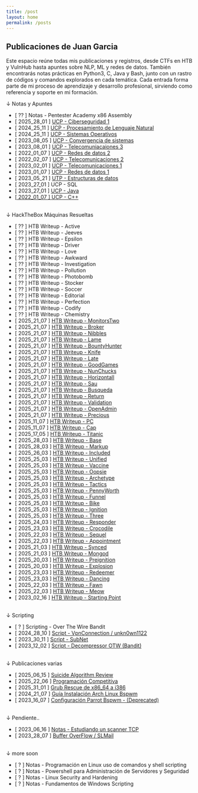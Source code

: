 ```yaml
---
title: /post
layout: home
permalink: /posts
---
```


<h2 class="verde">Publicaciones de Juan Garcia</h2>

Este espacio reúne todas mis publicaciones y registros, desde CTFs en HTB y VulnHub hasta apuntes sobre NLP, ML y redes de datos. También encontrarás notas prácticas en Python3, C, Java y Bash, junto con un rastro de códigos y comandos explorados en cada temática.
Cada entrada forma parte de mi proceso de aprendizaje y desarrollo profesional, sirviendo como referencia y soporte en mi formación.

<p class="beb">↓ Notas y Apuntes</p>

- [ ?? ] Notas - Pentester Academy x86 Assembly
- [ 2025_28_01 ] <a  href="\Notas_UCP_Ciberseguridad_1">UCP - Ciberseguridad 1</a>
- [ 2024_25_11 ] <a  href="\Notas_UCP_Procesamiento_de_Lenguaje_Natural">UCP - Procesamiento de Lenguaje Natural</a>
- [ 2024_25_11 ] <a  href="\Notas_UCP_Sistemas_Operativos">UCP - Sistemas Operativos</a>
- [ 2023_08_05 ] <a  href="\Notas_UCP_Convergencia_de_sistemas">UCP - Convergencia de sistemas</a>
- [ 2023_08_01 ] <a  href="\Notas_UCP_Telecomunicaciones_3">UCP - Telecomuniacaiones 3</a>
- [ 2022_01_07 ] <a  href="\Notas_UCP_Redes_de_datos_2">UCP - Redes de datos 2</a>
- [ 2022_02_07 ] <a  href="\Notas_UCP_Telecomunicaciones_2">UCP - Telecomunicaciones 2</a> 
- [ 2023_02_01 ] <a  href="\Notas_UCP_Telecomunicaciones_1">UCP - Telecomunicaciones 1</a>
- [ 2023_01_07 ] <a  href="\Notas_UCP_Redes_de_datos_1">UCP - Redes de datos 1</a> 
- [ 2023_05_21 ] <a  href="\Notas_UTP_Estructuras_de_datos">UTP - Estructuras de datos</a>
- [ 2023_27_01 ] UCP - SQL
- [ 2023_27_01 ] <a  href="\Notas_UCP_Programacion_Orientada_a_Objetos">UCP - Java
- [ 2022_01_07 ] <a  href="\Notas_UCP_Programación_Estructurada">UCP - C++</a> 
<br><br>

<p class="beb">↓ HackTheBox Máquinas Resueltas</p>

- [ ?? ] HTB Writeup - Active
- [ ?? ] HTB Writeup - Jeeves
- [ ?? ] HTB Writeup - Epsilon
- [ ?? ] HTB Writeup - Driver
- [ ?? ] HTB Writeup - Love
- [ ?? ] HTB Writeup - Awkward
- [ ?? ] HTB Writeup - Investigation
- [ ?? ] HTB Writeup - Pollution
- [ ?? ] HTB Writeup - Photobomb
- [ ?? ] HTB Writeup - Stocker
- [ ?? ] HTB Writeup - Soccer
- [ ?? ] HTB Writeup - Editorial
- [ ?? ] HTB Writeup - Perfection
- [ ?? ] HTB Writeup - Codify
- [ ?? ] HTB Writeup - Chemistry
- [ 2025_21_07 ] <a  href="\HTB_MonitorsTwo.html">HTB Writeup - MonitorsTwo</a>
- [ 2025_21_07 ] <a  href="\HTB_Broker.html">HTB Writeup - Broker</a>
- [ 2025_21_07 ] <a  href="\HTB_Nibbles.html">HTB Writeup - Nibbles</a>
- [ 2025_21_07 ] <a  href="\HTB_Lame.html">HTB Writeup - Lame</a>
- [ 2025_21_07 ] <a  href="\HTB_BountyHunter.html">HTB Writeup - BountyHunter</a>
- [ 2025_21_07 ] <a  href="\HTB_Knife.html">HTB Writeup - Knife</a>
- [ 2025_21_07 ] <a  href="\HTB_Late.html">HTB Writeup - Late</a>
- [ 2025_21_07 ] <a  href="\HTB_GoodGames.html">HTB Writeup - GoodGames</a>
- [ 2025_21_07 ] <a  href="\HTB_Nunchucks.html">HTB Writeup - NunChucks</a>
- [ 2025_21_07 ] <a  href="\HTB_Horizontall.html">HTB Writeup - Horizontall</a>
- [ 2025_21_07 ] <a  href="\HTB_Sau.html">HTB Writeup - Sau</a>
- [ 2025_21_07 ] <a  href="\HTB_Busqueda.html">HTB Writeup - Busqueda</a>
- [ 2025_21_07 ] <a  href="\HTB_Return.html">HTB Writeup - Return</a>
- [ 2025_21_07 ] <a  href="\HTB_Validation.html">HTB Writeup - Validation</a>
- [ 2025_21_07 ] <a  href="\HTB_OpenAdmin.html">HTB Writeup - OpenAdmin</a>
- [ 2025_21_07 ] <a  href="\HTB_Precious.html">HTB Writeup - Precious</a>
- [ 2025_11_07 ] <a  href="\HTB_PC.html">HTB Writeup - PC</a>
- [ 2025_11_07 ] <a  href="\HTB_Cap.html">HTB Writeup - Cap</a>
- [ 2025_17_05 ] <a  href="\HTB_Titanic.html">HTB Writeup - Titanic</a>
- [ 2025_28_03 ] <a  href="\HTB_Base.html">HTB Writeup - Base</a>
- [ 2025_28_03 ] <a  href="\HTB_Markup.html">HTB Writeup - Markup</a>
- [ 2025_26_03 ] <a  href="\HTB_Included.html">HTB Writeup - Included</a>
- [ 2025_25_03 ] <a  href="\HTB_Starting_Point#unified">HTB Writeup - Unified</a>
- [ 2025_25_03 ] <a  href="\HTB_Starting_Point#vaccine">HTB Writeup - Vaccine</a>
- [ 2025_25_03 ] <a  href="\HTB_Starting_Point#oopsie">HTB Writeup - Oopsie</a>
- [ 2025_25_03 ] <a  href="\HTB_Starting_Point#archetype">HTB Writeup - Archetype</a>
- [ 2025_25_03 ] <a  href="\HTB_Tactics.html">HTB Writeup - Tactics</a>
- [ 2025_25_03 ] <a  href="\HTB_PennyWorth">HTB Writeup - PennyWorth</a>
- [ 2025_25_03 ] <a  href="\HTB_Funnel.html">HTB Writeup - Funnel</a>
- [ 2025_25_03 ] <a  href="\HTB_Bike.html">HTB Writeup - Bike</a>
- [ 2025_25_03 ] <a  href="\HTB_Ignition.html">HTB Writeup - Ignition</a>
- [ 2025_25_03 ] <a  href="\HTB_Starting_Point#three">HTB Writeup - Three</a>
- [ 2025_24_03 ] <a  href="\HTB_Starting_Point#responder">HTB Writeup - Responder</a>
- [ 2025_23_03 ] <a  href="\HTB_Starting_Point#crocodile">HTB Writeup - Crocodile</a>
- [ 2025_22_03 ] <a  href="\HTB_Starting_Point#sequel">HTB Writeup - Sequel</a>
- [ 2025_22_03 ] <a  href="\HTB_Starting_Point#appointment">HTB Writeup - Appointment</a>
- [ 2025_21_03 ] <a  href="\HTB_Synced.html">HTB Writeup - Synced</a>
- [ 2025_21_03 ] <a  href="\HTB_Mongod.html">HTB Writeup - Mongod</a>
- [ 2025_20_03 ] <a  href="\HTB_Preignition.html">HTB Writeup - Preignition</a>
- [ 2025_20_03 ] <a  href="\HTB_Explosion.html">HTB Writeup - Explosion</a>
- [ 2025_23_03 ] <a  href="\HTB_Starting_Point#redeemer">HTB Writeup - Redeemer</a>
- [ 2025_23_03 ] <a  href="\HTB_Starting_Point#dancing">HTB Writeup - Dancing</a>
- [ 2025_22_03 ] <a  href="\HTB_Starting_Point#fawn">HTB Writeup - Fawn</a>
- [ 2025_22_03 ] <a  href="\HTB_Starting_Point#meow">HTB Writeup - Meow</a>
- [ 2023_02_16 ] <a  href="\HTB_Starting_Point">HTB Writeup - Starting Point</a>
<br><br>

<p class="beb">↓ Scripting</p>

- [ ? ] Scripting - Over The Wire Bandit
- [ 2024_28_10 ] <a  href="\Script_VpnConnection">Script - VpnConnection / unkn0wn1122</a>
- [ 2023_30_11 ] <a  href="\Script_SubNet">Script - SubNet</a>
- [ 2023_12_02 ] <a  href="\Script_Decompressor">Script - Decompressor OTW (Bandit)</a>
<br><br>
<p class="beb">↓ Publicaciones varias</p>

- [ 2025_06_15 ] <a  href="\Misc_Suicide_algorithm_review">Suicide Algorithm Review</a>
- [ 2025_22_06 ] <a  href="\Misc_Programación_Competitiva">Programación Competitiva</a>
- [ 2025_31_01 ] <a  href="\Misc_Grub_Rescue_x86">Grub Rescue de x86_64 a i386</a>
- [ 2024_21_07 ] <a  href="\Misc_Guía_Instalación_Arch_Linux">Guía Instalación Arch Linux Bspwm</a>
- [ 2023_16_07 ] <a  href="\Misc_Dotfiles_Parrot">Configuración Parrot Bspwm - (Deprecated)</a>
<br><br>
<p class="beb">↓ Pendiente..</p>

- [ 2023_06_16 ] <a  href="\Notas_CTF_Escaner_TCP">Notas - Estudiando un scanner TCP</a>
- [ 2023_28_07 ] <a  href="\Misc_Buffer_Overflow_SlMail">Buffer OverFlow / SLMail</a>
<br><br>
<p class="beb">↓ more soon</p>

- [ ? ] Notas - Programación en Linux uso de comandos y shell scripting
- [ ? ] Notas - Powershell para Administración de Servidores y Seguridad
- [ ? ] Notas - Linux Security and Hardening
- [ ? ] Notas - Fundamentos de Windows Scripting

